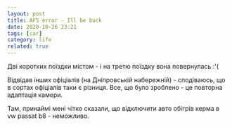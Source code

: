 ```yaml
---
layout: post
title: AFS error - Ill be back
date: 2020-10-26 23:21 
tags: [car]
category: life
related: true
---
```


Дві коротких поїздки містом - і на третю поїздку вона повернулась :'(

Відвідав інших офіціалів (на Дніпровській набережній) - сподіваюсь, що в сортах офіціалів таки є різниця. Все, що було зроблено - це повторна адаптація камери.

Там, принаймі мені чітко сказали, що відключити авто обігрів керма в vw passat b8 - неможливо.
